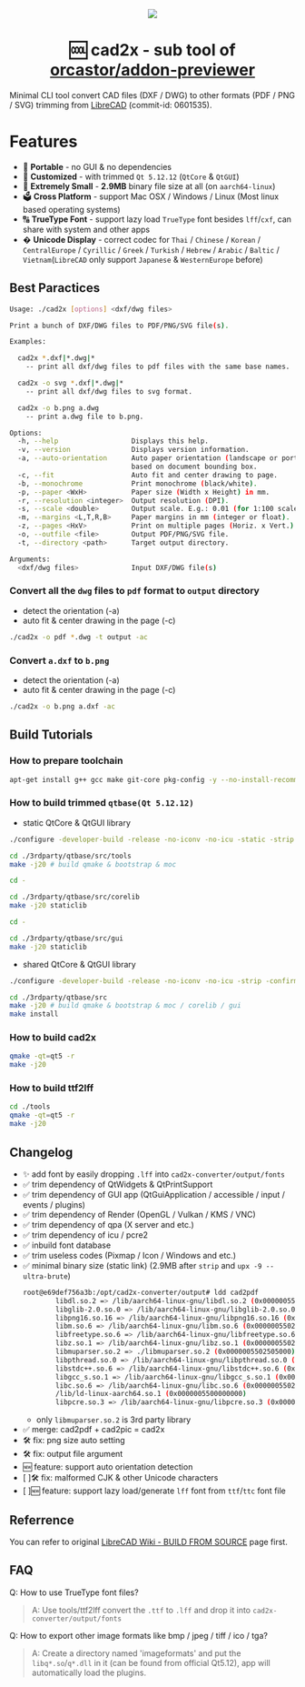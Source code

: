 <p align="center">
  <a href="https://orcastor.github.io/doc/">
    <img src="https://orcastor.github.io/doc/logo.svg">
  </a>
</p>

<h1 align="center"><strong>🆒 cad2x</strong> - sub tool of <a href="https://github.com/orcastor/addon-previewer">orcastor/addon-previewer</a></h1>

Minimal CLI tool convert CAD files (DXF / DWG) to other formats (PDF / PNG / SVG) trimming from [LibreCAD](https://github.com/LibreCAD/LibreCAD) (commit-id: 0601535).

# Features

- 💼 **Portable** - no GUI & no dependencies
- 🌈 **Customized** - with trimmed `Qt 5.12.12` (`QtCore` & `QtGUI`)
- 🚀 **Extremely Small** - **2.9MB** binary file size at all (on `aarch64-linux`)
- 🗳️ **Cross Platform** - support Mac OSX / Windows / Linux (Most linux based operating systems)
- 🔠 **TrueType Font** - support lazy load `TrueType` font besides `lff`/`cxf`, can share with system and other apps
- � **Unicode Display** - correct codec for `Thai` / `Chinese` / `Korean` / `CentralEurope` / `Cyrillic` / `Greek` / `Turkish` / `Hebrew` / `Arabic` / `Baltic` / `Vietnam`(`LibreCAD` only support `Japanese` & `WesternEurope` before)

## Best Paractices

``` sh
Usage: ./cad2x [options] <dxf/dwg files>

Print a bunch of DXF/DWG files to PDF/PNG/SVG file(s).

Examples:

  cad2x *.dxf|*.dwg|*
    -- print all dxf/dwg files to pdf files with the same base names.

  cad2x -o svg *.dxf|*.dwg|*
    -- print all dxf/dwg files to svg format.

  cad2x -o b.png a.dwg
    -- print a.dwg file to b.png.

Options:
  -h, --help                  Displays this help.
  -v, --version               Displays version information.
  -a, --auto-orientation      Auto paper orientation (landscape or portrait)
                              based on document bounding box.
  -c, --fit                   Auto fit and center drawing to page.
  -b, --monochrome            Print monochrome (black/white).
  -p, --paper <WxH>           Paper size (Width x Height) in mm.
  -r, --resolution <integer>  Output resolution (DPI).
  -s, --scale <double>        Output scale. E.g.: 0.01 (for 1:100 scale).
  -m, --margins <L,T,R,B>     Paper margins in mm (integer or float).
  -z, --pages <HxV>           Print on multiple pages (Horiz. x Vert.).
  -o, --outfile <file>        Output PDF/PNG/SVG file.
  -t, --directory <path>      Target output directory.

Arguments:
  <dxf/dwg files>             Input DXF/DWG file(s)
```

### Convert all the `dwg` files to `pdf` format to `output` directory
- detect the orientation (-a)
- auto fit & center drawing in the page (-c)

``` sh
./cad2x -o pdf *.dwg -t output -ac
```

### Convert `a.dxf` to `b.png`
- detect the orientation (-a)
- auto fit & center drawing in the page (-c)

``` sh
./cad2x -o b.png a.dxf -ac
```

## Build Tutorials

### How to prepare toolchain

``` sh
apt-get install g++ gcc make git-core pkg-config -y --no-install-recommends
```

### How to build trimmed `qtbase(Qt 5.12.12)`

- static QtCore & QtGUI library
``` sh
./configure -developer-build -release -no-iconv -no-icu -static -strip -confirm-license -opensource

cd ./3rdparty/qtbase/src/tools
make -j20 # build qmake & bootstrap & moc

cd -

cd ./3rdparty/qtbase/src/corelib
make -j20 staticlib

cd -

cd ./3rdparty/qtbase/src/gui
make -j20 staticlib
```

- shared QtCore & QtGUI library
``` sh
./configure -developer-build -release -no-iconv -no-icu -strip -confirm-license -opensource -R .

cd ./3rdparty/qtbase/src
make -j20 # build qmake & bootstrap & moc / corelib / gui
make install
```

### How to build cad2x

``` sh
qmake -qt=qt5 -r
make -j20
```

### How to build ttf2lff

``` sh
cd ./tools
qmake -qt=qt5 -r
make -j20
```

## Changelog

- ✨ add font by easily dropping `.lff` into `cad2x-converter/output/fonts`
- ✅ trim dependency of QtWidgets & QtPrintSupport
- ✅ trim dependency of GUI app (QtGuiApplication / accessible / input / events / plugins)
- ✅ trim dependency of Render (OpenGL / Vulkan / KMS / VNC)
- ✅ trim dependency of qpa (X server and etc.)
- ✅ trim dependency of icu / pcre2
- ✅ inbuild font database
- ✅ trim useless codes (Pixmap / Icon / Windows and etc.)
- ✅ minimal binary size (static link) (2.9MB after `strip` and `upx -9 --ultra-brute`)
    ``` sh
    root@e69def756a3b:/opt/cad2x-converter/output# ldd cad2pdf
            libdl.so.2 => /lib/aarch64-linux-gnu/libdl.so.2 (0x00000055021dc000)
            libglib-2.0.so.0 => /lib/aarch64-linux-gnu/libglib-2.0.so.0 (0x00000055021f0000)
            libpng16.so.16 => /lib/aarch64-linux-gnu/libpng16.so.16 (0x000000550232b000)
            libm.so.6 => /lib/aarch64-linux-gnu/libm.so.6 (0x000000550236f000)
            libfreetype.so.6 => /lib/aarch64-linux-gnu/libfreetype.so.6 (0x000000550241a000)
            libz.so.1 => /lib/aarch64-linux-gnu/libz.so.1 (0x00000055024d9000)
            libmuparser.so.2 => ./libmuparser.so.2 (0x0000005502505000)
            libpthread.so.0 => /lib/aarch64-linux-gnu/libpthread.so.0 (0x000000550256b000)
            libstdc++.so.6 => /lib/aarch64-linux-gnu/libstdc++.so.6 (0x000000550259c000)
            libgcc_s.so.1 => /lib/aarch64-linux-gnu/libgcc_s.so.1 (0x0000005502781000)
            libc.so.6 => /lib/aarch64-linux-gnu/libc.so.6 (0x00000055027a5000)
            /lib/ld-linux-aarch64.so.1 (0x0000005500000000)
            libpcre.so.3 => /lib/aarch64-linux-gnu/libpcre.so.3 (0x0000005502918000)
    ```
    - only `libmuparser.so.2` is 3rd party library
- ✅ merge: cad2pdf + cad2pic = cad2x
- 🛠️ fix: png size auto setting
- 🛠️ fix: output file argument
- 🆕 feature: support auto orientation detection
- [ ]🛠️ fix: malformed CJK & other Unicode characters
- [ ]🆕 feature: support lazy load/generate `lff` font from `ttf`/`ttc` font file

## Referrence

You can refer to original [LibreCAD Wiki - BUILD FROM SOURCE](https://github.com/LibreCAD/LibreCAD/wiki/Build-from-source) page first.

## FAQ

Q: How to use TrueType font files?
> A: Use tools/ttf2lff convert the `.ttf` to `.lff` and drop it into `cad2x-converter/output/fonts`

Q: How to export other image formats like bmp / jpeg / tiff / ico / tga?
> A: Create a directory named 'imageformats' and put the `libq*.so`/`q*.dll` in it (can be found from official Qt5.12), app will automatically load the plugins.
